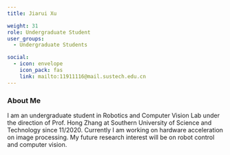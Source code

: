 ```yaml
---
title: Jiarui Xu

weight: 31
role: Undergraduate Student
user_groups:
  - Undergraduate Students

social:
  - icon: envelope 
    icon_pack: fas
    link: mailto:11911116@mail.sustech.edu.cn
---
```

### About Me
I am an undergraduate student in Robotics and Computer Vision Lab under the direction of Prof. Hong Zhang at Southern University of Science and Technology since 11/2020. Currently I am working on hardware acceleration on image processing. My future research interest will be on robot control and computer vision.

